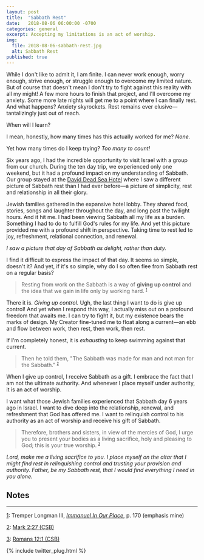 ```yaml
---
layout: post
title:  "Sabbath Rest"
date:   2018-08-06 06:00:00 -0700
categories: general
excerpt: Accepting my limitations is an act of worship.
img:
  file: 2018-08-06-sabbath-rest.jpg
  alt: Sabbath Rest
published: true
---
```


While I don't like to admit it, I am finite. I can never work enough, worry enough, strive enough, or struggle enough to overcome my limited nature. But of course that doesn't mean I don't try to fight against this reality with all my might! A few more hours to finish that project, and I'll overcome my anxiety. Some more late nights will get me to a point where I can finally rest. And what happens? Anxiety skyrockets. Rest remains ever elusive&mdash;tantalizingly just out of reach. 

When will I learn?

I mean, honestly, how many times has this actually worked for me? *None.* 

Yet how many times do I keep trying? *Too many to count!*

Six years ago, I had the incredible opportunity to visit Israel with a group from our church. During the ten day trip, we experienced only one weekend, but it had a profound impact on my understanding of Sabbath. Our group stayed at the [David Dead Sea Hotel](https://www.grandhotels-israel.com/david-dead-sea-hotel) where I saw a different picture of Sabbath rest than I had ever before&mdash;a picture of simplicity, rest and relationship in all their glory.

Jewish families gathered in the expansive hotel lobby. They shared food, stories, songs and laughter throughout the day, and long past the twilight hours. And it hit me. I had been viewing Sabbath all my life as a burden. Something I had to do to fulfill God's rules for my life. And yet this picture provided me with a profound shift in perspective. Taking time to rest led to joy, refreshment, relational connection, and renewal.

<em>I saw a picture that day of Sabbath as delight, rather than duty.</em>

I find it difficult to express the impact of that day. It seems so simple, doesn't it? And yet, if it's so simple, why do I so often flee from Sabbath rest on a regular basis?

> Resting from work on the Sabbath is a way of **giving up control** and the idea that we gain in life only by working hard. <sup style="font-size: .6em"><a name="footnoteRef1" href="{{ post.url }}#footnote1">1</a></sup>

There it is. *Giving up control.* Ugh, the last thing I want to do is give up control! And yet when I respond this way, I actually miss out on a profound freedom that awaits me. I can try to fight it, but my existence bears the marks of design. My Creator fine-tuned me to float along a current&mdash;an ebb and flow between work, then rest, then work, then rest. 

If I'm completely honest, it is *exhausting* to keep swimming against that current.

> Then he told them, "The Sabbath was made for man and not man for the Sabbath." <sup style="font-size: .6em"><a name="footnoteRef2" href="{{ post.url }}#footnote2">2</a></sup>

When I give up control, I receive Sabbath as a gift. I embrace the fact that I am not the ultimate authority. And whenever I place myself under authority, it is an act of worship.

I want what those Jewish families experienced that Sabbath day 6 years ago in Israel. I want to dive deep into the relationship, renewal, and refreshment that God has offered me. I want to relinquish control to his authority as an act of worship and receive his gift of Sabbath.

> Therefore, brothers and sisters, in view of the mercies of God, I urge you to present your bodies as a living sacrifice, holy and pleasing to God; this is your true worship. <sup style="font-size: .6em"><a name="footnoteRef3" href="{{ post.url }}#footnote3">3</a></sup>

<em>Lord, make me a living sacrifice to you. I place myself on the altar that I might find rest in relinquishing control and trusting your provision and authority. Father, be my Sabbath rest, that I would find everything I need in you alone.</em>

<h2>Notes</h2>

<hr />

<a name="footnote1" href="{{ post.url }}#footnoteRef1">1</a>: Tremper Longman III, <em><a href="https://www.amazon.com/Immanuel-Our-Place-According-Testament/dp/0875526519" target="_blank">Immanuel In Our Place</a></em>, p. 170 (emphasis mine)

<a name="footnote2" href="{{ post.url }}#footnoteRef2">2</a>: <a href="http://read.csbible.com/?book=mark&chapter=2&verse=27" target="_blank">Mark 2:27 (CSB)</a>

<a name="footnote3" href="{{ post.url }}#footnoteRef3">3</a>: <a href="http://read.csbible.com/?book=romans&chapter=12&verse=1" target="_blank">Romans 12:1 (CSB)</a>


{% include twitter_plug.html %}